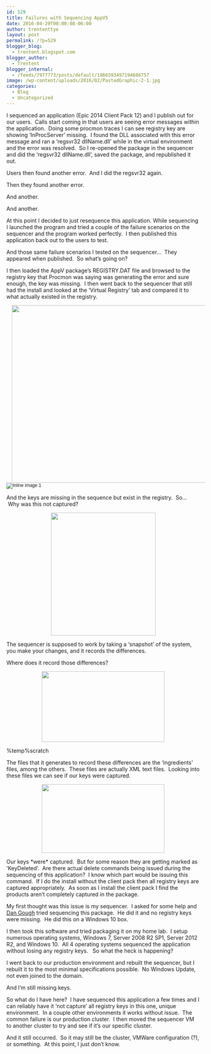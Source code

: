 ```yaml
---
id: 529
title: Failures with Sequencing AppV5
date: 2016-04-29T00:00:08-06:00
author: trententtye
layout: post
permalink: /?p=529
blogger_blog:
  - trentent.blogspot.com
blogger_author:
  - Trentent
blogger_internal:
  - /feeds/7977773/posts/default/1966593497194686757
image: /wp-content/uploads/2016/02/PastedGraphic-2-1.jpg
categories:
  - Blog
  - Uncategorized
---
```

I sequenced an application (Epic 2014 Client Pack 12) and I publish out for our users. &nbsp;Calls start coming in that users are seeing error messages within the application. &nbsp;Doing some procmon traces I can see registry key are showing &#8216;InProcServer&#8217; missing. &nbsp;I found the DLL associated with this error message and ran a &#8216;regsvr32 dllName.dll&#8217; while in the virtual environment and the error was resolved. &nbsp;So I re-opened the package in the sequencer and did the &#8216;regsvr32 dllName.dll&#8217;, saved the package, and republished it out.

Users then found another error. &nbsp;And I did the regsvr32 again.

Then they found another error.

And another.

And another.

At this point I decided to just resequence this application. While sequencing I launched the program and tried a couple of the failure scenarios on the sequencer and the program worked perfectly. &nbsp;I then published this application back out to the users to test.

And those same failure scenarios I tested on the sequencer&#8230; &nbsp;They appeared when published. &nbsp;So what&#8217;s going on?

I then loaded the AppV package&#8217;s REGISTRY.DAT file and browsed to the registry key that Procmon was saying was generating the error and sure enough, the key was missing. &nbsp;I then went back to the sequencer that still had the install and looked at the &#8216;Virtual Registry&#8217; tab and compared it to what actually existed in the registry.

<div style="clear: both; text-align: center;">
  <a href="https://3.bp.blogspot.com/-zbXs5GIhhuQ/Vs4v6gO0eSI/AAAAAAAABk0/KtycPvPReJc/s1600/PastedGraphic-2.tiff" style="margin-left: 1em; margin-right: 1em;"><img border="0" height="462" src="http://theorypc.ca/wp-content/uploads/2016/02/PastedGraphic-2-1-300x217.jpg" width="640" /></a>
</div>

<img alt="Inline image 1" class="Apple-web-attachment-container" src="cid:ii_153044beaf566a52" style="font-family: Helvetica; font-size: 12px; margin-right: 25px;" /> 

And the keys are missing in the sequence but exist in the registry. &nbsp;So&#8230; &nbsp;Why was this not captured?

<div style="clear: both; text-align: center;">
  <a href="http://theorypc.ca/wp-content/uploads/2016/02/Screen-2BShot-2B2016-02-24-2Bat-2B3.45.08-2BPM-1.png" style="margin-left: 1em; margin-right: 1em;"><img border="0" height="320" src="http://theorypc.ca/wp-content/uploads/2016/02/Screen-2BShot-2B2016-02-24-2Bat-2B3.45.08-2BPM-1-257x300.png" width="273" /></a>
</div>

The sequencer is supposed to work by taking a &#8216;snapshot&#8217; of the system, you make your changes, and it records the differences.

Where does it record those differences?

<div style="clear: both; text-align: center;">
  <a href="http://theorypc.ca/wp-content/uploads/2016/02/Screen-2BShot-2B2016-02-24-2Bat-2B3.46.41-2BPM-1.png" style="margin-left: 1em; margin-right: 1em;"><img border="0" height="184" src="http://theorypc.ca/wp-content/uploads/2016/02/Screen-2BShot-2B2016-02-24-2Bat-2B3.46.41-2BPM-1-300x173.png" width="320" /></a>
</div>

%temp%scratch

The files that it generates to record these differences are the &#8216;ingredients&#8217; files, among the others. &nbsp;These files are actually XML text files. &nbsp;Looking into these files we can see if our keys were captured.

<div style="clear: both; text-align: center;">
  <a href="http://theorypc.ca/wp-content/uploads/2016/02/Screen-2BShot-2B2016-02-24-2Bat-2B3.52.09-2BPM-1.png" style="margin-left: 1em; margin-right: 1em;"><img border="0" height="179" src="http://theorypc.ca/wp-content/uploads/2016/02/Screen-2BShot-2B2016-02-24-2Bat-2B3.52.09-2BPM-1-300x168.png" width="320" /></a>
</div>

Our keys \*were\* captured. &nbsp;But for some reason they are getting marked as &#8216;KeyDeleted&#8217;. &nbsp;Are there actual delete commands being issued during the sequencing of this application? &nbsp;I know which part would be issuing this command. &nbsp;If I do the install without the client pack then all registry keys are captured appropriately. &nbsp;As soon as I install the client pack I find the products aren&#8217;t completely captured in the package.

My first thought was this issue is my sequencer. &nbsp;I asked for some help and [Dan Gough](http://packageology.com/)&nbsp;tried sequencing this package. &nbsp;He did it and no registry keys were missing. &nbsp;He did this on a Windows 10 box.

I then took this software and tried packaging it on my home lab. &nbsp;I setup numerous operating systems, Windows 7, Server 2008 R2 SP1, Server 2012 R2, and Windows 10. &nbsp;All 4 operating systems sequenced the application without losing any registry keys. &nbsp; So what the heck is happening?

I went back to our production environment and rebuilt the sequencer, but I rebuilt it to the most minimal specifications possible. &nbsp;No Windows Update, not even joined to the domain.

And I&#8217;m still missing keys.

So what do I have here? &nbsp;I have sequenced this application a few times and I can reliably have it &#8216;not capture&#8217; all registry keys in this one, unique environment. &nbsp;In a couple other environments it works without issue. &nbsp;The common failure is our production cluster. &nbsp;I then moved the sequencer VM to another cluster to try and see if it&#8217;s our specific cluster.

And it still occurred. &nbsp;So it may still be the cluster, VMWare configuration (?), or something. &nbsp;At this point, I just don&#8217;t know.

<!-- AddThis Advanced Settings generic via filter on the_content -->

<!-- AddThis Share Buttons generic via filter on the_content -->